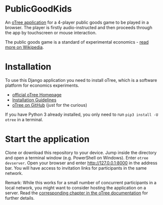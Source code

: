 # PublicGoodKids
An [oTree application](https://otree.readthedocs.io/) for a 4-player public goods game to be played in a browser.
The player is firstly audio-instructed and then proceeds through the app by touchscreen or mouse interaction.

The public goods game is a standard of experimental economics - [read more on Wikipedia](https://en.wikipedia.org/wiki/Public_goods_game).

# Installation
To use this Django application you need to install oTree, which is a software platform for economics experiments.
- [official oTree Homepage](http://www.otree.org)
- [Installation Guidelines](https://otree.readthedocs.io/en/latest/install.html)
- [oTree on GitHub](https://github.com/oTree-org) (just for the curious)

If you have Python 3 already installed, you only need to run `pip3 install -U otree` in a terminal.

# Start the application

Clone or download this repository to your device. Jump inside the directory and open a terminal window (e.g. PowerShell on Windows). Enter `otree devserver`.
Open your browser and enter http://127.0.0.1:8000 in the address bar. You will have access to invitation links for participants in the same network.

Remark: While this works for a small number of concurrent participants in a local network, you might want to consider hosting the application on a server. Read the [corresponding chapter in the oTree documentation](https://otree.readthedocs.io/en/latest/server/intro.html) for further details.

